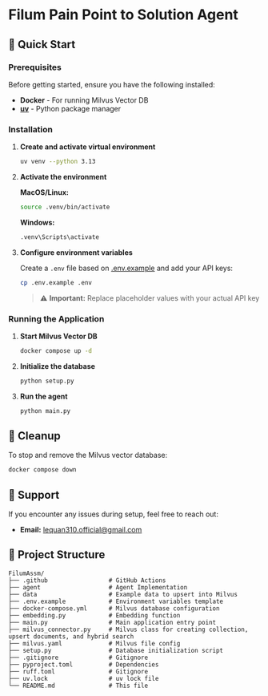 # Filum Pain Point to Solution Agent

## 🚀 Quick Start

### Prerequisites

Before getting started, ensure you have the following installed:

- **Docker** - For running Milvus Vector DB
- **[uv](https://docs.astral.sh/uv/)** - Python package manager

### Installation

1. **Create and activate virtual environment**
   ```bash
   uv venv --python 3.13
   ```

2. **Activate the environment**
   
   **MacOS/Linux:**
   ```bash
   source .venv/bin/activate
   ```
   
   **Windows:**
   ```cmd
   .venv\Scripts\activate
   ```

3. **Configure environment variables**
   
   Create a `.env` file based on [.env.example](.env.example) and add your API keys:
   ```bash
   cp .env.example .env
   ```
   > ⚠️ **Important:** Replace placeholder values with your actual API key

### Running the Application

1. **Start Milvus Vector DB**
   ```bash
   docker compose up -d
   ```

2. **Initialize the database**
   ```bash
   python setup.py
   ```

3. **Run the agent**
   ```bash
   python main.py
   ```

## 🧹 Cleanup

To stop and remove the Milvus vector database:
```bash
docker compose down
```

## 📧 Support

If you encounter any issues during setup, feel free to reach out:
- **Email:** lequan310.official@gmail.com

## 📁 Project Structure

```
FilumAssm/
├── .github                 # GitHub Actions
├── agent                   # Agent Implementation
├── data                    # Example data to upsert into Milvus
├── .env.example            # Environment variables template
├── docker-compose.yml      # Milvus database configuration
├── embedding.py            # Embedding function
├── main.py                 # Main application entry point
├── milvus_connector.py     # Milvus class for creating collection, upsert documents, and hybrid search
├── milvus.yaml             # Milvus file config
├── setup.py                # Database initialization script
├── .gitignore              # Gitignore
├── pyproject.toml          # Dependencies
├── ruff.toml               # Gitignore
├── uv.lock                 # uv lock file
└── README.md               # This file
```
